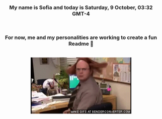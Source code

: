 


<div align="center">
<h3 >My name is Sofia and today is Saturday, 9 October, 03:32 GMT-4</h3><br>
<h3 >For now, me and my personalities are working to create a fun Readme 👋
</h3><br>
<img src='img/dwight.gif' alt='working...'/>
</div>
